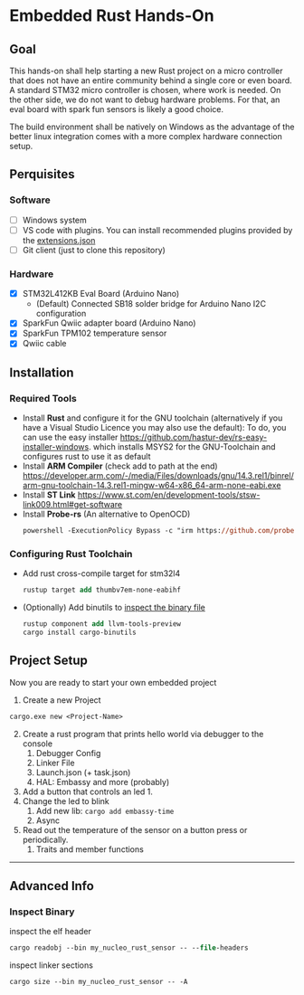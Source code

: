 # Embedded Rust Hands-On

## Goal

This hands-on shall help starting a new Rust project on a micro controller that does not have an entire community behind a single core or even board.
A standard STM32 micro controller is chosen, where work is needed.
On the other side, we do not want to debug hardware problems.
For that, an eval board with spark fun sensors is likely a good choice.

The build environment shall be natively on Windows as the advantage of the better linux integration comes with a more complex hardware connection setup.

## Perquisites

### Software

- [ ] Windows system
- [ ] VS code with plugins. 
  You can install recommended plugins provided by the [extensions.json](.vscode/extensions.json)
- [ ] Git client (just to clone this repository)

### Hardware 

- [x] STM32L412KB Eval Board (Arduino Nano)
  - (Default) Connected SB18 solder bridge for Arduino Nano I2C configuration
- [x] SparkFun Qwiic adapter board (Arduino Nano)
- [x] SparkFun TPM102 temperature sensor
- [x] Qwiic cable

## Installation

### Required Tools

- Install __Rust__ and configure it for the GNU toolchain (alternatively if you have a Visual Studio Licence you may also use the default):
  To do, you can use the easy installer <https://github.com/hastur-dev/rs-easy-installer-windows>.
  which installs MSYS2 for the GNU-Toolchain and configures rust to use it as default
- Install __ARM Compiler__ (check add to path at the end) <https://developer.arm.com/-/media/Files/downloads/gnu/14.3.rel1/binrel/arm-gnu-toolchain-14.3.rel1-mingw-w64-x86_64-arm-none-eabi.exe>
- Install __ST Link__ <https://www.st.com/en/development-tools/stsw-link009.html#get-software>  
- Install __Probe-rs__ (An alternative to OpenOCD)  
  ```ps
  powershell -ExecutionPolicy Bypass -c "irm https://github.com/probe-rs/probe-rs/releases/latest/download/probe-rs-tools-installer.ps1 | iex"
  ``` 

### Configuring Rust Toolchain

- Add rust cross-compile target for stm32l4  
  
  ```ps
  rustup target add thumbv7em-none-eabihf
  ``` 

- (Optionally) Add binutils to [inspect the binary file](#inspect-binary)
  
  ```ps
  rustup component add llvm-tools-preview
  cargo install cargo-binutils
  ```

## Project Setup

Now you are ready to start your own embedded project
1. Create a new Project 
  ```ps
  cargo.exe new <Project-Name>
  ```
2. Create a rust program that prints hello world via debugger to the console
   1. Debugger Config
   2. Linker File
   3. Launch.json (+ task.json)
   4. HAL: Embassy and more (probably)
3. Add a button that controls an led
   1. 
4. Change the led to blink
   1. Add new lib: `cargo add embassy-time`
   2. Async
5. Read out the temperature of the sensor on a button press or periodically.
   1. Traits and member functions

------------------------------------------------------------------------------

## Advanced Info

### Inspect Binary

inspect the elf header

```ps
cargo readobj --bin my_nucleo_rust_sensor -- --file-headers
```

inspect linker sections

```ps
cargo size --bin my_nucleo_rust_sensor -- -A
```